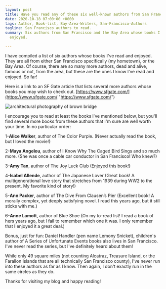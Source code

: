 ```yaml
---
layout: post
title: Have you read any of these six well-known authors from San Francisco?
date: 2020-10-18 07:00:00 +0000
tags: Author, Book-list, Bay-Area-Writers, San-Francisco-Authors
tagline: San Francisco authors to read.
summary: Six authors from San Francisco and the Bay Area whose books I've read and
  enjoyed.

---
```

I have compiled a list of six authors whose books I've read and enjoyed. They are all from either San Francisco specifically (my hometown), or the Bay Area. Of course, there are so many more authors, dead and alive, famous or not, from the area, but these are the ones I know I've read and enjoyed. So far!

Here is a link to an SF Gate article that lists several more authors whose books you may wish to check out. [https://www.sfgate.com/](https://www.sfgate.com/ "https://www.sfgate.com/")

![architectural photography of brown bridge](https://images.unsplash.com/photo-1565296465351-db5a30bd846a?ixlib=rb-1.2.1&ixid=eyJhcHBfaWQiOjEyMDd9&w=1000&q=80)

I encourage you to read at least the books I've mentioned below, but you'll find several more books from these authors that I'm sure are well worth your time. In no particular order:

1-**Alice Walker**, author of The Color Purple. (Never actually read the book, but I loved the movie!)

2-**Maya Angelou**, author of I Know Why The Caged Bird Sings and so much more. (She was once a cable car conductor in San Francisco! Who knew?)

3-**Amy Tan**, author of The Joy Luck Club (Enjoyed this book!)

4-**Isabel Allende**, author of The Japanese Lover (Great book! A multigenerational love story that stretches from 1939 during WW2 to the present. My favorite kind of story!)

5-**Ann Packer**, author of The Dive From Clausen’s Pier (Excellent book! A morally complex, yet deeply satisfying novel. I read this years ago, but it still sticks with me.)

6-**Anne Lamott**, author of Blue Shoe (On my to-read list! I read a book of hers years ago, but I fail to remember which one it was. I only remember that I enjoyed it a great deal.)

Bonus, just for fun: Daniel Handler (pen name Lemony Snicket), children's author of A Series of Unfortunate Events books also lives in San Francisco. I've never read the series, but I've definitely heard about them!

While only 49 square miles (not counting Alcatraz, Treasure Island, or the Farallon Islands that are all technically San Francisco county), I've never run into these authors as far as I know. Then again, I don't exactly run in the same circles as they do.

Thanks for visiting my blog and happy reading!